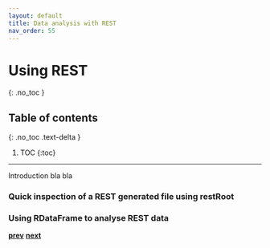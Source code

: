 ```yaml
---
layout: default
title: Data analysis with REST
nav_order: 55
---
```

# Using REST
{: .no_toc }

## Table of contents
{: .no_toc .text-delta }

1. TOC
{:toc}

---

Introduction bla bla

### Quick inspection of a REST generated file using restRoot

### Using RDataFrame to analyse REST data



[**prev**](using-rest.md)
[**next**](some-metadata-classes.md)
